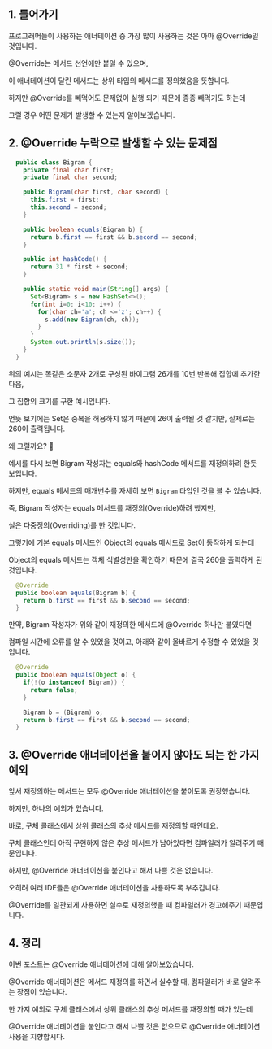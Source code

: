 ## 1. 들어가기

프로그래머들이 사용하는 애너테이션 중 가장 많이 사용하는 것은 아마 @Override일 것입니다.

@Override는 메서드 선언에만 붙일 수 있으며,

이 애너테이션이 달린 메서드는 상위 타입의 메서드를 정의했음을 뜻합니다.

하지만 @Override를 빼먹어도 문제없이 실행 되기 때문에 종종 빼먹기도 하는데

그럴 경우 어떤 문제가 발생할 수 있는지 알아보겠습니다.

## 2. @Override 누락으로 발생할 수 있는 문제점

```java
  public class Bigram {
    private final char first;
    private final char second;

    public Bigram(char first, char second) {
      this.first = first;
      this.second = second;
    }

    public boolean equals(Bigram b) {
      return b.first == first && b.second == second;
    }

    public int hashCode() {
      return 31 * first + second;
    }

    public static void main(String[] args) {
      Set<Bigram> s = new HashSet<>();
      for(int i=0; i<10; i++) {
        for(char ch='a'; ch <='z'; ch++) {
          s.add(new Bigram(ch, ch));
        }
      }
      System.out.println(s.size());
    }
  }
```

위의 예시는 똑같은 소문자 2개로 구성된 바이그램 26개를 10번 반복해 집합에 추가한 다음,

그 집합의 크기를 구한 예시입니다.

언뜻 보기에는 Set은 중복을 허용하지 않기 때문에 26이 출력될 것 같지만, 실제로는 260이 출력됩니다.

왜 그럴까요? 🤔

예시를 다시 보면 Bigram 작성자는 equals와 hashCode 메서드를 재정의하려 한듯 보입니다.

하지만, equals 메서드의 매개변수를 자세히 보면 `Bigram` 타입인 것을 볼 수 있습니다.

즉, Bigram 작성자는 equals 메서드를 재정의(Override)하려 했지만,

실은 다중정의(Overriding)를 한 것입니다.

그렇기에 기본 equals 메서드인 Object의 equals 메서드로 Set이 동작하게 되는데

Object의 equals 메서드는 객체 식별성만을 확인하기 때문에 결국 260을 출력하게 된 것입니다.

```java
  @Override
  public boolean equals(Bigram b) {
    return b.first == first && b.second == second;
  }
```

만약, Bigram 작성자가 위와 같이 재정의한 메서드에 @Override 하나만 붙였다면

컴파일 시간에 오류를 알 수 있었을 것이고, 아래와 같이 올바르게 수정할 수 있었을 것입니다.

```java
  @Override
  public boolean equals(Object o) {
    if(!(o instanceof Bigram)) {
      return false;
    }

    Bigram b = (Bigram) o;
    return b.first == first && b.second == second;
  }
```

## 3. @Override 애너테이션을 붙이지 않아도 되는 한 가지 예외

앞서 재정의하는 메서드는 모두 @Override 애너테이션을 붙이도록 권장했습니다.

하지만, 하나의 예외가 있습니다.

바로, 구체 클래스에서 상위 클래스의 추상 메서드를 재정의할 때인데요.

구체 클래스인데 아직 구현하지 않은 추상 메서드가 남아있다면 컴파일러가 알려주기 때문입니다.

하지만, @Override 애너테이션을 붙인다고 해서 나쁠 것은 없습니다.

오히려 여러 IDE들은 @Override 애너테이션을 사용하도록 부추깁니다.

@Override를 일관되게 사용하면 실수로 재정의했을 때 컴파일러가 경고해주기 때문입니다.

## 4. 정리

이번 포스트는 @Override 애너테이션에 대해 알아보았습니다.

@Override 애너테이션은 메서드 재정의를 하면서 실수할 때, 컴파일러가 바로 알려주는 장점이 있습니다.

한 가지 예외로 구체 클래스에서 상위 클래스의 추상 메서드를 재정의할 때가 있는데

@Override 애너테이션을 붙인다고 해서 나쁠 것은 없으므로 @Override 애너테이션 사용을 지향합시다.